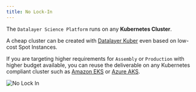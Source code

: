 ```yaml
---
title: No Lock-In
---
```


The `Datalayer Science Platform` runs on any **Kubernetes Cluster**.

A cheap cluster can be created with [Datalayer Kuber](/docs/kuber) even based on low-cost Spot Instances.

If you are targeting higher requirements for `Assembly` or `Production` with higher budget available, you can reuse the deliverable on any Kubernetes compliant cluster such as [Amazon EKS](https://aws.amazon.com/eks) or [Azure AKS](https://azure.microsoft.com/en-us/services/container-service).

![No Lock In](/images/datalayer/no-lock-in.svg "No Lock In")
